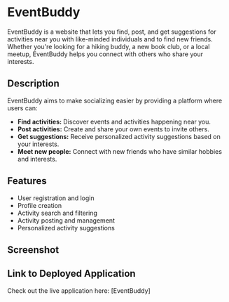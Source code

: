 # EventBuddy

EventBuddy is a website that lets you find, post, and get suggestions for activities near you with like-minded individuals and to find new friends. Whether you're looking for a hiking buddy, a new book club, or a local meetup, EventBuddy helps you connect with others who share your interests.

## Description

EventBuddy aims to make socializing easier by providing a platform where users can:
- **Find activities:** Discover events and activities happening near you.
- **Post activities:** Create and share your own events to invite others.
- **Get suggestions:** Receive personalized activity suggestions based on your interests.
- **Meet new people:** Connect with new friends who have similar hobbies and interests.

## Features

- User registration and login
- Profile creation
- Activity search and filtering
- Activity posting and management
- Personalized activity suggestions


## Screenshot



## Link to Deployed Application

Check out the live application here: [EventBuddy]

